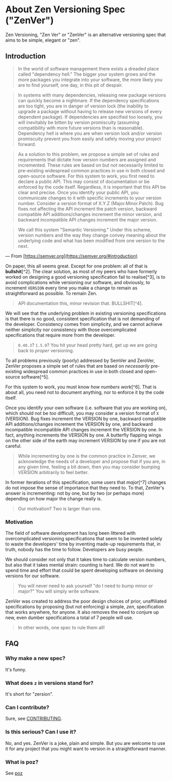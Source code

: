 # About Zen Versioning Spec ("ZenVer")

Zen Versioning, "Zen Ver" or "ZenVer" is an alternative versioning spec that
aims to be simple, elegant or "zen".

## Introduction

> In the world of software management there exists a dreaded place called
> "dependency hell." The bigger your system grows and the more packages you
> integrate into your software, the more likely you are to find yourself, one
> day, in this pit of despair.

> In systems with many dependencies, releasing new package versions can quickly
> become a nightmare. If the dependency specifications are too tight, you are in
> danger of version lock (the inability to upgrade a package without having to
> release new versions of every dependent package). If dependencies are
> specified too loosely, you will inevitably be bitten by version promiscuity
> (assuming compatibility with more future versions than is reasonable).
> Dependency hell is where you are when version lock and/or version promiscuity
> prevent you from easily and safely moving your project forward.

> As a solution to this problem, we propose a simple set of rules and
> requirements that dictate how version numbers are assigned and incremented.
> These rules are based on but not necessarily limited to pre-existing
> widespread common practices in use in both closed and open-source software.
> For this system to work, you first need to declare a public API. This may
> consist of documentation or be enforced by the code itself. Regardless, it is
> important that this API be clear and precise. Once you identify your public
> API, you communicate changes to it with specific increments to your version
> number. Consider a version format of X.Y.Z (Major.Minor.Patch). Bug fixes not
> affecting the API increment the patch version, backward compatible API
> additions/changes increment the minor version, and backward incompatible API
> changes increment the major version.

> We call this system "Semantic Versioning." Under this scheme, version numbers
> and the way they change convey meaning about the underlying code and what has
> been modified from one version to the next.

― From [https://semver.org](https://semver.org/#introduction)

On paper, this all seems great. Except for one problem: all of that is
**bullshit**[^2]. The clear solution, as most of my peers who have formerly
worked on designing a good versioning specification fail to realise[^3], is to
avoid complications while versioning our software, and obviously, to increment
`VERSION` every time you make a change to remain as straightforward as possible.
To remain Zen.

> API documentation this, minor revision that. BULLSHIT[^4].

We will see that the underlying problem in existing versioning specifications is
that there is no good, consistent specification that is not demanding of the
developer. Consistency comes from simplicity, and we cannot achieve neither
simplicity nor consistency with those overcomplicated specifications that
require more from the developer.

> `0.40.3`? `1.5.0`? You hit your head pretty hard, get up we are going back to
> _proper_ versioning.

To all problems previously (poorly) addressed by SemVer and ZeroVer, ZenVer
proposes a simple set of rules that are based on _necessarily_ pre-existing
widespread common practices in use in both closed and open-source software[^5].

For this system to work, you must know _how numbers work_[^6]. That is about
all, you need not to document anything, nor to enforce it by the code itself.

Once you identify your own software (i.e. software that you are working on),
which should not be _too_ difficult, you may consider a version format of `X`
(VERSION). Bug fixes increment the VERSION by one, backward compatible API
additions/changes increment the VERSION by one, and backward incompatible
incompatible API changes increment the VERSION by one. In fact, anything
increments the VERSION by one. A butterfly flapping wings on the other side of
the earth may increment VERSION by one if you are not careful.

> While incrementing by one is the common practice in Zenver, we acknowledge the
> needs of a developer and propose that if you are, in any given time, feeling a
> bit down, then you may consider bumping VERSION arbitrarily to feel better.

In former iterations of this specification, some users that _major_[^7] changes
do not impose the sense of importance that they need to. To that, ZenVer's
answer is incrementing: not by one, but by two (or perhaps more) depending on
how major the change really is.

> Our motivation? Two is larger than one.

### Motivation

The field of software development has long been littered with overcomplicated
versioning specifications that seem to be invented solely to waste the
developers' time by inventing made-up requirements that, in truth, nobody has
the time to follow. Developers are busy people.

We should consider not only that it takes time to calculate version numbers, but
also that it takes mental strain: counting is hard. We do not want to spend time
and effort that could be spent developing software on devising versions for our
software.

> You will never need to ask yourself "do I need to bump minor or major?" You
> will simply write software.

ZenVer was created to address the poor design choices of prior, unaffiliated
specifications by proposing (but not enforcing) a simple, _zen_, specification
that works anywhere, for anyone. It also removes the need to conjure up new,
even dumber specifications a total of 7 people will use.

> In other words, one spec to rule them all!

## FAQ

### Why make a new spec?

It's funny.

### What does `z` in versions stand for?

It's short for "zersion".

### Can I contribute?

Sure, see [CONTRIBUTING](CONTRIBUTING.md).

### Is this serious? Can I use it?

No, and yes. ZenVer is a joke, plain and simple. But you are welcome to use it
for any project that you might want to version in a straightforward manner.

### What is poz?

See [poz](./poz.md)

